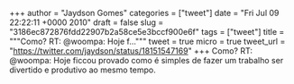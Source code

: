 
+++
author = "Jaydson Gomes"
categories = ["tweet"]
date = "Fri Jul 09 22:22:11 +0000 2010"
draft = false
slug = "3186ec872876fdd22907b2a58ce5e3bccf900e6f"
tags = ["tweet"]
title = """Como? RT: @woompa: Hoje f..."""
tweet = true
micro = true
tweet_url = "https://twitter.com/jaydson/status/18151547169"
+++
Como? RT: @woompa: Hoje ficcou provado como é simples de fazer um trabalho ser divertido e produtivo ao mesmo tempo.
